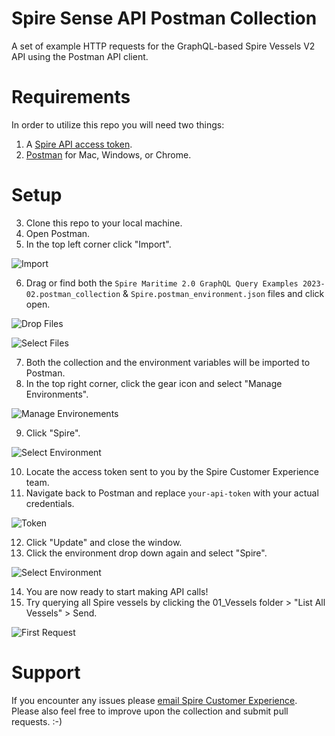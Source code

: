 # Spire Sense API Postman Collection

A set of example HTTP requests for the GraphQL-based Spire Vessels V2 API using the Postman API client. 

# Requirements

In order to utilize this repo you will need two things:

1. A [Spire API access token](https://spire.com/contact/developer-portal/).
2. [Postman](https://www.getpostman.com) for Mac, Windows, or Chrome.

# Setup

3. Clone this repo to your local machine.
4. Open Postman.
5. In the top left corner click "Import".

![Import](https://github.com/kjbrazil/spire-api-postman-collection/blob/master/images/import.png?raw=true)

6. Drag or find both the ``Spire Maritime 2.0 GraphQL Query Examples 2023-02.postman_collection`` & ``Spire.postman_environment.json`` files and click open.

![Drop Files](https://github.com/kjbrazil/spire-api-postman-collection/blob/master/images/drop_files.png?raw=true)

![Select Files](https://github.com/kjbrazil/spire-api-postman-collection/blob/master/images/select.png?raw=true)

7. Both the collection and the environment variables will be imported to Postman.
8. In the top right corner, click the gear icon and select "Manage Environments".

![Manage Environements](https://github.com/kjbrazil/spire-api-postman-collection/blob/master/images/environments.png?raw=true)

9. Click "Spire".

![Select Environment](https://github.com/kjbrazil/spire-api-postman-collection/blob/master/images/manage_environments.png?raw=true)

10. Locate the access token sent to you by the Spire Customer Experience team.
11. Navigate back to Postman and replace ``your-api-token`` with your actual credentials.

![Token](https://github.com/kjbrazil/spire-api-postman-collection/blob/master/images/token.png?raw=true)

12. Click "Update" and close the window.
13. Click the environment drop down again and select "Spire".

![Select Environment](https://github.com/kjbrazil/spire-api-postman-collection/blob/master/images/select_environment.png?raw=true)

14. You are now ready to start making API calls!
15. Try querying all Spire vessels by clicking the 01_Vessels folder > "List All Vessels" > Send.

![First Request](https://github.com/kjbrazil/spire-api-postman-collection/blob/master/images/first_request.png?raw=true)

# Support

If you encounter any issues please [email Spire Customer Experience](mailto:cx@spire.com). Please also feel free to improve upon the collection and submit pull requests. :-)
